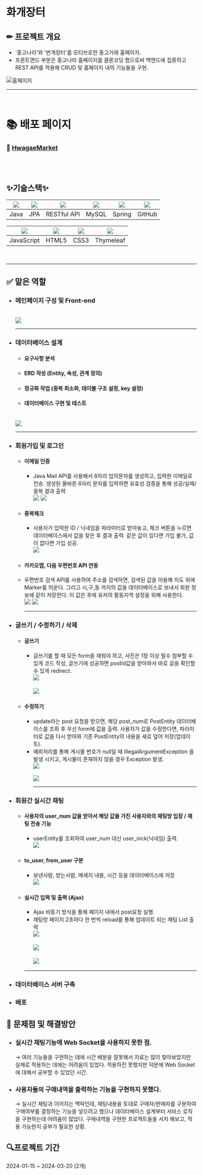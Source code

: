 # 화개장터

## ✏ 프로젝트 개요
  - '중고나라'와 '번개장터'를 모티브로한 중고거래 홈페이지.
  - 프론트엔드 부분은 중고나라 홈페이지를 클론코딩 함으로써 백엔드에 집중하고 REST API를 적용해 CRUD 및 홈페이지 내의 기능들을 구현.

![홈페이지](https://github.com/user-attachments/assets/f2c943f0-fc0e-4151-bda7-d9ee6db78386)
<hr><br>

# 📚 배포 페이지
### 🤨 [HwagaeMarket](http://market.hhjnn92.synology.me/)
<br><br>


## ✨기술스택✨

|<img src="https://github.com/user-attachments/assets/e37eb89d-abd8-4b73-913a-970ef8ac2db4">|<img src="https://github.com/user-attachments/assets/0ca1da0e-40a4-463f-8c5f-c4eb59a6d1ef">|<img src="https://github.com/user-attachments/assets/2c166b50-46c8-4ae3-a911-16f7c952f7a1">|<img src="https://github.com/user-attachments/assets/656335a5-c1ac-4c03-b776-c79ad84ea36b">|<img src="https://github.com/user-attachments/assets/cd84b695-c17d-4b28-b031-0f30827ca785">|<img src="https://github.com/user-attachments/assets/04750eda-60a5-4b85-9fba-1870789c0677">
|:---:|:---:|:---:|:---:|:---:|:---:|
|Java|JPA|RESTful API|MySQL|Spring|GitHub|

|<img src="https://github.com/user-attachments/assets/57985638-3de9-45b8-9519-47b6c0f96342">|<img src="https://github.com/user-attachments/assets/ca92d296-cae7-46d6-9aea-c7ee41925eee">|<img src="https://github.com/user-attachments/assets/80a15ed0-7f5f-48c4-ae4e-1e18f717a824">|<img src="https://github.com/user-attachments/assets/30667665-8e8c-4887-9092-7e168e04a717">|
|:---:|:---:|:---:|:---:|
|JavaScript|HTML5|CSS3|Thymeleaf|
<br>
<hr>

## ✅ 맡은 역할
  - ### 메인페이지 구성 및 Front-end
    <br><img src="https://github.com/user-attachments/assets/565d08cb-866b-4f95-b301-ab48d40302db"><br>
    <hr>
  - ### 데이터베이스 설계
    - #### 요구사항 분석
    - #### ERD 작성 (Entity, 속성, 관계 정의)
    - #### 정규화 작업 (중복 최소화, 테이블 구조 설정, key 설정)
    - #### 데이터베이스 구현 및 테스트
    <br><img src="https://github.com/user-attachments/assets/232fac6b-a2ab-4b65-9015-85d28ffe1061"><br>
    <hr>
  - ### 회원가입 및 로그인
      - #### 이메일 인증
        - Java Mail API를 사용해서 8자리 임의문자를 생성하고, 입력한 이메일로 전송. 생성된 올바른 8자리 문자를 입력하면 유효성 검증을 통해 성공/실패/중복 결과 출력
        <br><img src="https://github.com/user-attachments/assets/3f14a3b5-ff60-45de-9778-f67128becf24">
        <img src="https://github.com/user-attachments/assets/bef49a29-c398-4e0d-943e-b02fb2e82707"><br>
    
      - #### 중복체크
        - 사용자가 입력한 ID / 닉네임을 파라미터로 받아놓고, 체크 버튼을 누르면 데이터베이스에서 값을 찾은 후 결과 출력. 같은 값이 있다면 가입 불가, 값이 없다면 가입 성공.
        <br><img src="https://github.com/user-attachments/assets/b4304e16-65b0-401e-9755-ea3f38bee076"><br>

      - #### 카카오맵, 다음 우편번호 API 연동
      - 우편번호 검색 API를 사용하여 주소를 검색하면, 검색된 값을 이용해 지도 위에 Marker를 띄운다. 그리고 시,구,동 까지의 값을 데이터베이스로 보내서 회원 정보에 같이 저장한다. 이 값은 후에 유저의 활동지역 설정을 위해 사용한다.
        <br><img src="https://github.com/user-attachments/assets/e3940ab2-9dfd-4df7-a229-19f0fb357363">
        <img src="https://github.com/user-attachments/assets/6b758082-19de-4d64-b0d2-1c566eff5e10"><br>
        <hr>
      
  - ### 글쓰기 / 수정하기 / 삭제
      - #### 글쓰기
        - 글쓰기를 할 때 모든 form을 채워야 하고, 사진은 1장 이상 필수 첨부할 수 있게 코드 작성, 글쓰기에 성공하면 postId값을 받아와서 바로 글을 확인할 수 있게 redirect.
          <br><img src="https://github.com/user-attachments/assets/34d09037-ce16-48ed-8dda-4167835d1c4f"><br>
          <br><img src="https://github.com/user-attachments/assets/edb96735-9ab0-43fa-8d73-a2a34c2d8e54"><br>

      - #### 수정하기
        - update라는 post 요청을 받으면, 해당 post_num로 PostEntity 데이터베이스를 조회 후 우선 form에 값을 출력. 사용자가 값을 수정한다면, 파라미터로 값을 다시 받아와 기존 PostEntity의 내용을 새로 덮어 저장(업데이트).
        - 예외처리를 통해 게시물 번호가 null일 때  IllegalArgumentException 을 발생 시키고, 게시물이 존재하지 않을 경우 Exception 발생.
          <br><img src="https://github.com/user-attachments/assets/babd1e0a-c3d3-451b-87f5-d752506d8c24"><br>
          <br><img src="https://github.com/user-attachments/assets/47e21374-543f-458f-803c-70324bc6c03c"><br>
          <hr>

  - ### 회원간 실시간 채팅
      - #### 사용자의 user_num 값을 받아서 해당 값을 가진 사용자와의 채팅방 입장 / 채팅 전송 기능
        - userEntity를 조회하여 user_num 대신 user_nick(닉네임) 출력.
        <br><img src="https://github.com/user-attachments/assets/fe11a774-7877-4014-abb2-a5904351e191"><br>
    
      - #### to_user, from_user 구분
        - 보낸사람, 받는사람, 메세지 내용, 시간 등을 데이터베이스에 저장
        <br><img src="https://github.com/user-attachments/assets/0a895ff5-8fbd-4043-8a8d-12b1720d3164"><br>
        
      - #### 실시간 입력 및 출력 (Ajax)
        - Ajax 비동기 방식을 통해 페이지 내에서 post요청 실행.
        - 채팅방 페이지 2초마다 한 번씩 reload를 통해 업데이트 되는 채팅 List 출력
        <br><img src="https://github.com/user-attachments/assets/31d4aee5-b064-40b1-939e-1a502bc38b02"><br>
        <br><img src="https://github.com/user-attachments/assets/2f467d46-633b-4786-aca6-a5d787703c88"><br>
        <br><img src="https://github.com/user-attachments/assets/2b4827c7-733b-4ed1-96f0-01ca3b334ee7"><br>
        <hr>

  - ### 데이터베이스 서버 구축
  - ### 배포


## 🔎 문제점 및 해결방안

- ### 실시간 채팅기능에 Web Socket을 사용하지 못한 점.
    → 여러 기능들을 구현하는 데에 시간 배분을 잘못해서 자료는 많이 찾아보았지만 실제로 적용하는 데에는 어려움이 있었다. 적용하진 못했지만 덕분에 Web Socket에 대해서 공부할 수 있었던 시간.
    
- ### 사용자들의 구매내역을 출력하는 기능을 구현하지 못했다.
    → 실시간 채팅과 이어지는 맥락인데, 채팅내용을 토대로 구매자/판매자를 구분하여 구매여부를 결정하는 기능을 넣으려고 했으나 데이터베이스 설계부터 서비스 로직을 구현하는데 어려움이 많았다. 구매내역을 구현한 프로젝트들을 서치 해보고, 적용 가능한지 공부가 필요한 상황.

##  🔍프로젝트 기간
2024-01-15 ~ 2024-03-20 (2개)
